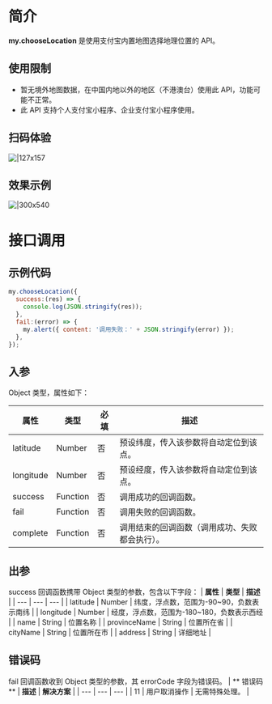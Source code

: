 # 简介

**my.chooseLocation** 是使用支付宝内置地图选择地理位置的 API。

## 使用限制

- 暂无境外地图数据，在中国内地以外的地区（不港澳台）使用此 API，功能可能不正常。
- 此 API 支持个人支付宝小程序、企业支付宝小程序使用。

## 扫码体验

![|127x157](https://gw.alipayobjects.com/zos/skylark-tools/public/files/fbe458f7103f4acf4ca46843964175e5.png#align=left&display=inline&height=157&margin=%5Bobject%20Object%5D&originHeight=157&originWidth=127&status=done&style=stroke&width=127)

## 效果示例

![|300x540](https://gw.alipayobjects.com/zos/skylark-tools/public/files/746fa254e55ffbf7f45a0efb0e0df1e6.gif#align=left&display=inline&height=540&margin=%5Bobject%20Object%5D&originHeight=540&originWidth=300&status=done&style=stroke&width=300)

# 接口调用

## 示例代码

```javascript
my.chooseLocation({
  success:(res) => {
    console.log(JSON.stringify(res));
  },
  fail:(error) => {
    my.alert({ content: '调用失败：' + JSON.stringify(error) });
  },
});
```

## 入参

Object 类型，属性如下：

| **属性** | **类型** | **必填** | **描述** |
| --- | --- | --- | --- |
| latitude | Number | 否 | 预设纬度，传入该参数将自动定位到该点。 |
| longitude | Number | 否 | 预设经度，传入该参数将自动定位到该点。 |
| success | Function | 否 | 调用成功的回调函数。 |
| fail | Function | 否 | 调用失败的回调函数。 |
| complete | Function | 否 | 调用结束的回调函数（调用成功、失败都会执行）。 |

## 出参
success 回调函数携带 Object 类型的参数，包含以下字段：
| **属性** | **类型** | **描述** |
| --- | --- | --- |
| latitude | Number | 纬度，浮点数，范围为-90~90，负数表示南纬 |
| longitude | Number | 经度，浮点数，范围为-180~180，负数表示西经 |
| name | String | 位置名称 |
| provinceName | String | 位置所在省 |
| cityName | String | 位置所在市 |
| address | String | 详细地址 |


## 错误码
fail 回调函数收到 Object 类型的参数，其 errorCode 字段为错误码。
| ** 错误码 ** | **描述** | **解决方案** |
| --- | --- | --- |
| 11 | 用户取消操作 | 无需特殊处理。 |
